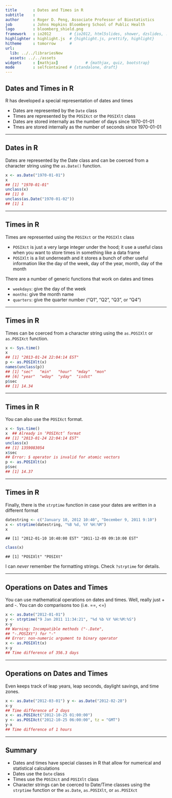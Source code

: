 ```yaml
---
title       : Dates and Times in R
subtitle    : 
author      : Roger D. Peng, Associate Professor of Biostatistics
job         : Johns Hopkins Bloomberg School of Public Health
logo        : bloomberg_shield.png
framework   : io2012        # {io2012, html5slides, shower, dzslides, ...}
highlighter : highlight.js  # {highlight.js, prettify, highlight}
hitheme     : tomorrow      # 
url:
  lib: ../../librariesNew
  assets: ../../assets
widgets     : [mathjax]            # {mathjax, quiz, bootstrap}
mode        : selfcontained # {standalone, draft}
---
```


## Dates and Times in R

R has developed a special representation of dates and times
- Dates are represented by the `Date` class
- Times are represented by the `POSIXct` or the `POSIXlt` class
- Dates are stored internally as the number of days since 1970-01-01
- Tmes are stored internally as the number of seconds since 1970-01-01

---

## Dates in R

Dates are represented by the Date class and can be coerced from a character string using the `as.Date()` function.

```r
x <- as.Date("1970-01-01")
x
## [1] "1970-01-01"
unclass(x)
## [1] 0
unclass(as.Date("1970-01-02"))
## [1] 1
```

---

## Times in R

Times are represented using the `POSIXct` or the `POSIXlt` class

- `POSIXct` is just a very large integer under the hood; it use a useful class when you want to store times in something like a data frame
- `POSIXlt` is a list underneath and it stores a bunch of other useful information like the day of the week, day of the year, month, day of the month

There are a number of generic functions that work on dates and times

- `weekdays`: give the day of the week
- `months`: give the month name
- `quarters`: give the quarter number (“Q1”, “Q2”, “Q3”, or “Q4”)

---

## Times in R
Times can be coerced from a character string using the `as.POSIXlt` or `as.POSIXct` function.

```r
x <- Sys.time()
x
## [1] "2013-01-24 22:04:14 EST"
p <- as.POSIXlt(x)
names(unclass(p))
## [1] "sec"   "min"   "hour"  "mday"  "mon"
## [6] "year"  "wday"  "yday"  "isdst"
p$sec
## [1] 14.34
```

---

## Times in R
You can also use the `POSIXct` format.

```r
x <- Sys.time()
x  ## Already in ‘POSIXct’ format
## [1] "2013-01-24 22:04:14 EST"
unclass(x)
## [1] 1359083054
x$sec
## Error: $ operator is invalid for atomic vectors
p <- as.POSIXlt(x)
p$sec
## [1] 14.37
```

---

## Times in R

Finally, there is the `strptime` function in case your dates are
written in a different format


```r
datestring <- c("January 10, 2012 10:40", "December 9, 2011 9:10")
x <- strptime(datestring, "%B %d, %Y %H:%M")
x
```

```
## [1] "2012-01-10 10:40:00 EST" "2011-12-09 09:10:00 EST"
```

```r
class(x)
```

```
## [1] "POSIXlt" "POSIXt"
```
I can _never_ remember the formatting strings. Check `?strptime` for details.

---

## Operations on Dates and Times
You can use mathematical operations on dates and times. Well, really just + and -. You can do comparisons too (i.e. ==, <=)

```r
x <- as.Date("2012-01-01")
y <- strptime("9 Jan 2011 11:34:21", "%d %b %Y %H:%M:%S") 
x-y
## Warning: Incompatible methods ("-.Date",
## "-.POSIXt") for "-"
## Error: non-numeric argument to binary operator
x <- as.POSIXlt(x) 
x-y
## Time difference of 356.3 days
```

---

## Operations on Dates and Times
Even keeps track of leap years, leap seconds, daylight savings, and time zones.

```r
x <- as.Date("2012-03-01") y <- as.Date("2012-02-28") 
x-y
## Time difference of 2 days
x <- as.POSIXct("2012-10-25 01:00:00")
y <- as.POSIXct("2012-10-25 06:00:00", tz = "GMT") 
y-x
## Time difference of 1 hours
```

---

## Summary

- Dates and times have special classes in R that allow for numerical and statistical calculations
- Dates use the `Date` class
- Times use the `POSIXct` and `POSIXlt` class
- Character strings can be coerced to Date/Time classes using the `strptime` function or the `as.Date`, `as.POSIXlt`, or `as.POSIXct`
